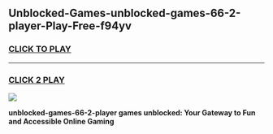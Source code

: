 
## Unblocked-Games-unblocked-games-66-2-player-Play-Free-f94yv
<h3>
<a href="https://premium76.site?title=unblocked-games-66-2-player&ref=20A">CLICK TO PLAY</a></h3>
<hr>

<h3>
<a href="https://premium76.site?title=unblocked-games-66-2-player&ref=20A">CLICK 2 PLAY</a>
  
</h3>

<a href="https://premium76.site?title=unblocked-games-66-2-player&ref=20A"><img src="https://clearcache.store/games.png"></a>


**unblocked-games-66-2-player games unblocked: Your Gateway to Fun and Accessible Online Gaming**
